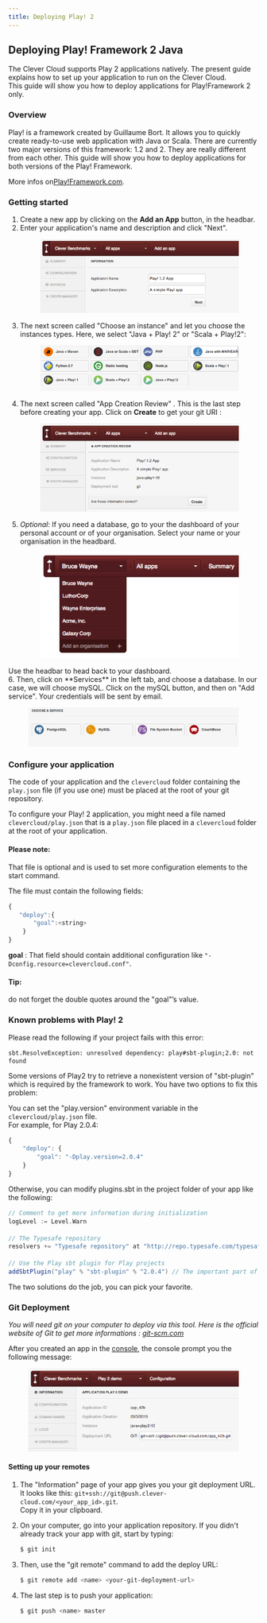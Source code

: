 ```yaml
---
title: Deploying Play! 2
---
```


## Deploying Play! Framework 2 Java

The Clever Cloud supports Play 2 applications natively. The present guide explains how to set up your application to run on the Clever Cloud.  
This guide will show you how to deploy applications for Play!Framework 2 only.

### Overview
Play! is a framework created by Guillaume Bort. It allows you to quickly create ready-to-use web application with Java or Scala. There are currently two major versions of this framework: 1.2 and 2. They are really different from each other. This guide will show you how to deploy applications for both versions of the Play! Framework.

More infos on<a target="_blank" href="http://www.playframework.org">Play!Framework.com</a>. 

### Getting started

1. Create a new app by clicking on the **Add an App** button, in the headbar. 
2. Enter your application's name and description and click "Next".<figure class="cc-content-imglarge">
  <img src="/assets/images/appjavaplay.png"/></figure>
3. The next screen called "Choose an instance" and let you choose the instances types. Here, we select "Java + Play! 2" or "Scala + Play!2":  <figure class="cc-content-imglarge"><img src="/assets/images/javawarapp.png"></figure>
4. The next screen called "App Creation Review" . This is the last step before creating your app. Click on **Create** to get your git URI  : <figure class="cc-content-imglarge"><img src="/assets/images/appcreationreviewjavaplay.png"></figure>
5. *Optional*: If you need a database, go to your the dashboard of your personal account or of your organisation. Select your name or your organisation in the headbard. <figure class="cc-content-img">
  <a href="/assets/images/gotohome.png"><img src="/assets/images/gotohome.png"/></a>
  <figcaption>Use the headbar to head back to your dashboard. 
  </figcaption>
</figure>
6. Then, click on **Services** in the left tab, and choose a database. In our case, we will choose mySQL. Click on the mySQL button, and then on "Add service". Your credentials will be sent by email.<figure class="cc-content-imglarge"><img src="/assets/images/mysql.png"></figure>



### Configure your application
The code of your application and the `clevercloud` folder containing the `play.json` file (if you use one) must be placed at the root of your git repository.

To configure your Play! 2 application, you might need a file named `clevercloud/play.json` that is a `play.json` file placed in a `clevercloud` folder at the root of your application.

<div class="alert alert-hot-problems">
	<h4>Please note:</h4>
	<p>That file is optional and is used to set more
configuration elements to the start command.</p>
</div>

The file must contain the
following fields:

```javascript
{
   "deploy":{
	   "goal":<string>
	}
}
```

**goal** : That field should contain additional configuration like
`"-Dconfig.resource=clevercloud.conf"`.

<div class="alert alert-hot-problems">
	<h4>Tip:</h4>
	<p>do not forget the double quotes
	around the "goal"’s value.</p>
</div>

### Known problems with Play! 2

Please read the following if your project fails with this error:  

	sbt.ResolveException: unresolved dependency: play#sbt-plugin;2.0: not found

Some versions of Play2 try to retrieve a nonexistent version of
"sbt-plugin" which is required by the framework to work.
You have two options to fix this problem:

You can set the "play.version" environment variable in the
`clevercloud/play.json` file.  
For example, for Play 2.0.4:

``` javascript
{
	"deploy": {
		"goal": "-Dplay.version=2.0.4"
	}
}
```

Otherwise, you can modify plugins.sbt in the project folder of your
app like the following:

``` scala
// Comment to get more information during initialization
logLevel := Level.Warn

// The Typesafe repository
resolvers += "Typesafe repository" at "http://repo.typesafe.com/typesafe/releases/"

// Use the Play sbt plugin for Play projects
addSbtPlugin("play" % "sbt-plugin" % "2.0.4") // The important part of the configuration
```

The two solutions do the job, you can pick your favorite.

### Git Deployment
*You will need git on your computer to deploy via this tool. Here is the official website of Git to get more informations&nbsp;: <a href="http://git-scm.com">git-scm.com</a>*

After you created an app in the [console](https://console.clever-cloud.com), the console prompt you the following message:

<figure class="cc-content-imglarge">
  <img src="/assets/images/newgitapp.png"/></a>
</figure>

#### Setting up your remotes

1. The "Information" page of your app gives you your git deployment URL.  
It looks like this:  ``git+ssh://git@push.clever-cloud.com/<your_app_id>.git``.  
Copy it in your clipboard.
2. On your computer, go into your application repository. 
If you didn't already track your app with git, start by typing:

	```bash
	$ git init
	```
3. Then, use the "git remote" command to add the deploy URL:

	```bash
	$ git remote add <name> <your-git-deployment-url>
	```

4. The last step is to push your application:

	```bash
	$ git push <name> master
	```
